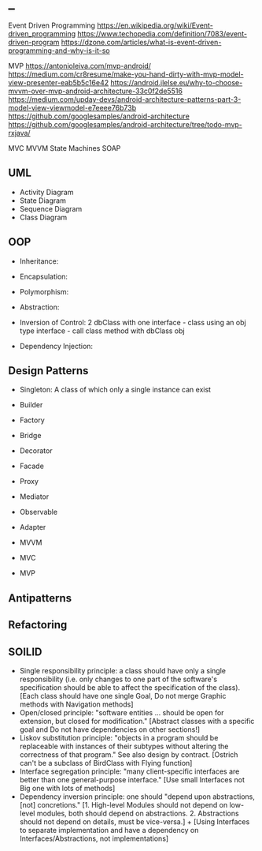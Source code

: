 # _

Event Driven Programming
https://en.wikipedia.org/wiki/Event-driven_programming
https://www.techopedia.com/definition/7083/event-driven-program
https://dzone.com/articles/what-is-event-driven-programming-and-why-is-it-so

MVP
https://antonioleiva.com/mvp-android/
https://medium.com/cr8resume/make-you-hand-dirty-with-mvp-model-view-presenter-eab5b5c16e42
https://android.jlelse.eu/why-to-choose-mvvm-over-mvp-android-architecture-33c0f2de5516
https://medium.com/upday-devs/android-architecture-patterns-part-3-model-view-viewmodel-e7eeee76b73b
https://github.com/googlesamples/android-architecture
https://github.com/googlesamples/android-architecture/tree/todo-mvp-rxjava/

MVC
MVVM
State Machines
SOAP

## UML

* Activity Diagram
* State Diagram
* Sequence Diagram
* Class Diagram

## OOP

* Inheritance:
* Encapsulation:
* Polymorphism:
* Abstraction:
* Inversion of Control: 2 dbClass with one interface - class using an obj type interface  - call class method with dbClass obj

* Dependency Injection:

## Design Patterns

* Singleton: A class of which only a single instance can exist

* Builder
* Factory
* Bridge
* Decorator
* Facade
* Proxy
* Mediator
* Observable
* Adapter
* MVVM
* MVC
* MVP

## Antipatterns

## Refactoring

## SOILID

* Single responsibility principle: a class should have only a single responsibility (i.e. only changes to one part of the software's specification should be able to affect the specification of the class). [Each class should have one single Goal, Do not merge Graphic methods with Navigation methods]
* Open/closed principle: "software entities … should be open for extension, but closed for modification." [Abstract classes with a specific goal and Do not have dependencies on other sections!]
* Liskov substitution principle: "objects in a program should be replaceable with instances of their subtypes without altering the correctness of that program." See also design by contract. [Ostrich can't be a subclass of BirdClass with Flying function]
* Interface segregation principle: "many client-specific interfaces are better than one general-purpose interface." [Use small Interfaces not Big one with lots of methods]
* Dependency inversion principle: one should "depend upon abstractions, [not] concretions." [1. High-level Modules should not depend on low-level modules, both should depend on abstractions. 2. Abstractions should not depend on details, must be vice-versa.] + [Using Interfaces to separate implementation and have a dependency on Interfaces/Abstractions, not implementations]
